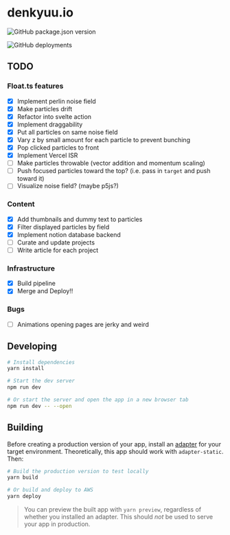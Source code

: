 # denkyuu.io

![GitHub package.json version](https://img.shields.io/github/package-json/v/iandoesallthethings/denkyuu.io)

![GitHub deployments](https://img.shields.io/github/deployments/iandoesallthethings/denkyuu.io/production?label=production&logo=vercel)

## TODO

### Float.ts features
- [x] Implement perlin noise field
- [x] Make particles drift
- [x] Refactor into svelte action
- [x] Implement draggability
- [x] Put all particles on same noise field
- [x] Vary z by small amount for each particle to prevent bunching
- [x] Pop clicked particles to front
- [x] Implement Vercel ISR 
- [ ] Make particles throwable (vector addition and momentum scaling)
- [ ] Push focused particles toward the top? (i.e. pass in `target` and push toward it)
- [ ] Visualize noise field? (maybe p5js?)

### Content
- [x] Add thumbnails and dummy text to particles
- [x] Filter displayed particles by field
- [x] Implement notion database backend
- [ ] Curate and update projects
- [ ] Write article for each project

### Infrastructure
- [x] Build pipeline
- [x] Merge and Deploy!!

### Bugs
- [ ] Animations opening pages are jerky and weird

## Developing

```bash
# Install dependencies
yarn install

# Start the dev server
npm run dev

# Or start the server and open the app in a new browser tab
npm run dev -- --open
```

## Building

Before creating a production version of your app, install an [adapter](https://kit.svelte.dev/docs#adapters) for your target environment. Theoretically, this app should work with `adapter-static`. Then:

```bash
# Build the production version to test locally
yarn build

# Or build and deploy to AWS
yarn deploy
```

> You can preview the built app with `yarn preview`, regardless of whether you installed an adapter. This should _not_ be used to serve your app in production.
